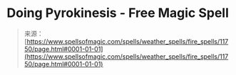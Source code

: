 <!--yml
category: 未分类
date: 2024-06-12 18:49:10
-->

# Doing Pyrokinesis - Free Magic Spell

> 来源：[https://www.spellsofmagic.com/spells/weather_spells/fire_spells/11750/page.html#0001-01-01](https://www.spellsofmagic.com/spells/weather_spells/fire_spells/11750/page.html#0001-01-01)
